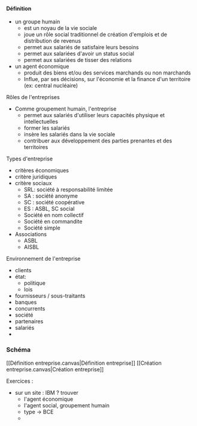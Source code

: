 #### Définition
- un groupe humain
	- est un noyau de la vie sociale
	- joue un rôle social traditionnel de création d'emplois et de distribution de revenus
	- permet aux salariés de satisfaire leurs besoins
	- permet aux salariées d'avoir un status social
	- permet aux salariées de tisser des relations
- un agent économique
	- produit des biens et/ou des services marchands ou non marchands
	- Influe, par ses décisions, sur l'économie et la finance d'un territoire (ex: central nucléaire)

Rôles de l'entreprises
- Comme groupement humain, l'entreprise
	- permet aux salariés d'utiliser leurs capacités physique et intellectuelles
	- former les salariés
	- insère les salariés dans la vie sociale
	- contribuer aux développement des parties prenantes et des territoires

Types d'entreprise
- critères économiques
- critère juridiques
- critère sociaux
	- SRL: société à responsabilité limitée
	- SA : société anonyme
	- SC : société coopérative
	- ES : ASBL, SC social
	- Société en nom collectif
	- Société en commandite
	- Société simple
- Associations
	- ASBL
	- AISBL

Environnement de l'entreprise
- clients
- état:
	- politique
	- lois
- fournisseurs / sous-traitants
- banques
- concurrents
- société
- partenaires
- salariés
- 
### Schéma
[[Définition entreprise.canvas|Définition entreprise]]
[[Création entreprise.canvas|Création entreprise]]

Exercices :
- sur un site : IBM ?
	trouver
	- l'agent économique
	- l'agent social, groupement humain
	- type -> BCE
	- 


